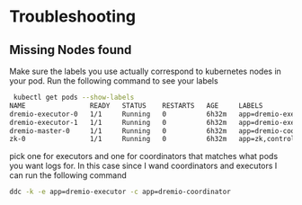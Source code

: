 # Troubleshooting

## Missing Nodes found

Make sure the labels you use actually correspond to kubernetes nodes in your pod. Run the following command to see your labels

```bash
 kubectl get pods --show-labels
NAME                READY   STATUS    RESTARTS   AGE     LABELS
dremio-executor-0   1/1     Running   0          6h32m   app=dremio-executor,controller-revision-hash=dremio-executor-cf89fc46b,role=dremio-cluster-pod,statefulset.kubernetes.io/pod-name=dremio-executor-0
dremio-executor-1   1/1     Running   0          6h32m   app=dremio-executor,controller-revision-hash=dremio-executor-cf89fc46b,role=dremio-cluster-pod,statefulset.kubernetes.io/pod-name=dremio-executor-1
dremio-master-0     1/1     Running   0          6h32m   app=dremio-coordinator,controller-revision-hash=dremio-master-7bd8d69c,role=dremio-cluster-pod,statefulset.kubernetes.io/pod-name=dremio-master-0
zk-0                1/1     Running   0          6h32m   app=zk,controller-revision-hash=zk-67ffd74b67,statefulset.kubernetes.io/pod-name=zk-0
```

pick one for executors and one for coordinators that matches what pods you want logs for. In this case since I wand coordinators and executors I can run the following command

```bash
ddc -k -e app=dremio-executor -c app=dremio-coordinator
```

